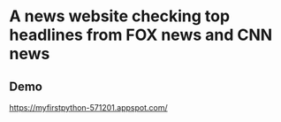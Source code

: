 # A news website checking top headlines from FOX news and CNN news

## Demo

https://myfirstpython-571201.appspot.com/
